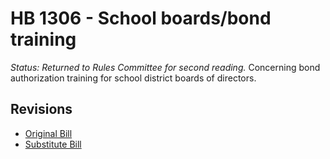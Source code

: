 # HB 1306 - School boards/bond training
*Status: Returned to Rules Committee for second reading.*
Concerning bond authorization training for school district boards of directors.

## Revisions
* [Original Bill](1/)
* [Substitute Bill](S/)